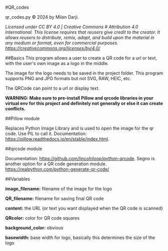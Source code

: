 #QR_codes

qr_codes.py © 2024 by Milan Darji.

*Licensed under CC BY 4.0 | Creative Commons # Attribution 4.0 International.*
*This license requires that reusers give credit to the creator. It allows reusers to distribute, remix, adapt, and build upon the material in any medium or format, even for commercial purposes. https://creativecommons.org/licenses/by/4.0/*

##Basics
This program allows a user to create a QR code for a url or text, with the user's own image as a logo in the middle.

The image for the logo needs to be saved in the project folder. This program supports PNG and JPG formats but not SVG, RAW, HEIC, etc.

The QRCode can point to a url or display text.

**WARNING: Make sure to pre-install Pillow and qrcode libraries in your virtual env for this project and definitely not generally or else it can create conflicts.**

##Pillow module 

Replaces Python Image Library and is used to open the image for the qr code. Use PIL to call it. Documentation: https://pillow.readthedocs.io/en/stable/index.html.

##qrcode module 

Documentation: https://github.com/lincolnloop/python-qrcode.
Segno is another option for a QR code generation module. https://realpython.com/python-generate-qr-code/

##Variables

**image_filename:** filename of the image for the logo

**QR_filename:** filename for saving final QR code

**content:** the URL (or text you want displayed when the QR code is scanned)

**QRcolor:** color for QR code squares

**background_color:** obvious

**basewidth:** base width for logo, basically this determines the size of the logo